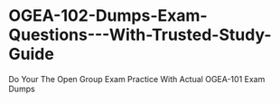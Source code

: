 # OGEA-102-Dumps-Exam-Questions---With-Trusted-Study-Guide
Do Your The Open Group Exam Practice With Actual OGEA-101 Exam Dumps

